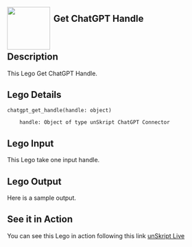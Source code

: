 [<img align="left" src="https://unskript.com/assets/favicon.png" width="100" height="100" style="padding-right: 5px">](https://unskript.com/assets/favicon.png) 
<h2>Get ChatGPT Handle</h2>

<br>

## Description
This Lego Get ChatGPT Handle.


## Lego Details

    chatgpt_get_handle(handle: object)

        handle: Object of type unSkript ChatGPT Connector

## Lego Input
This Lego take one input handle.

## Lego Output
Here is a sample output.


## See it in Action

You can see this Lego in action following this link [unSkript Live](https://us.app.unskript.io)